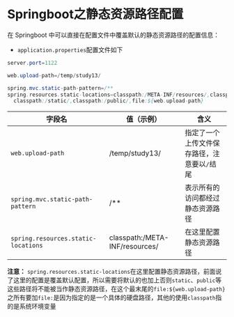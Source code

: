 # Springboot之静态资源路径配置

在 Springboot 中可以直接在配置文件中覆盖默认的静态资源路径的配置信息：

- `application.properties`配置文件如下

```java
server.port=1122

web.upload-path=/temp/study13/

spring.mvc.static-path-pattern=/**
spring.resources.static-locations=classpath:/META-INF/resources/,classpath:/resources/,\
  classpath:/static/,classpath:/public/,file:${web.upload-path}
```

字段名 | 值（示例） | 含义
---|---|---
`web.upload-path`|/temp/study13/|指定了一个上传文件保存路径，注意要以`/`结尾
`spring.mvc.static-path-pattern`|/**|表示所有的访问都经过静态资源路径
`spring.resources.static-locations`|classpath:/META-INF/resources/|在这里配置静态资源路径

**注意：**
`spring.resources.static-locations`在这里配置静态资源路径，前面说了这里的配置是覆盖默认配置，所以需要将默认的也加上否则`static`、`public`等这些路径将不能被当作静态资源路径，在这个最末尾的`file:${web.upload-path}`之所有要加`file:`是因为指定的是一个具体的硬盘路径，其他的使用`classpath`指的是系统环境变量